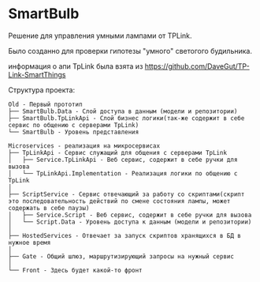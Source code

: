 # SmartBulb
Решение для управления умными лампами от TPLink.

Было созданно для проверки гипотезы "умного" светогого будильника.

информация о апи TpLink была взята из https://github.com/DaveGut/TP-Link-SmartThings


Структура проекта:
```
Old - Первый прототип
├── SmartBulb.Data - Слой доступа в данным (модели и репозитории)
├── SmartBulb.TpLinkApi - Слой бизнес логики(так-же содержит в себе сервис по общению с серверами TpLink)
└── SmartBulb - Уровень представления 
```
```
Microservices - реализация на микросервисах
├── TpLinkApi - Сервис служащий для общения с серверами TpLink
│   ├── Service.TpLinkApi - Веб сервис, содержит в себе ручки для вызова
│   └── TpLinkApi.Implementation - Реализация логики по общению с TpLink
│
├── ScriptService - Сервис отвечающий за работу со скриптами(скрипт это последовательность действий по смене состояния лампы, может содержать в себе паузы)
│   ├── Service.Script - Веб сервис, содержит в себе ручки для вызова
│   └── Script.Data - Уровень доступа к данным (модели и репозитории)
│
├── HostedServices - Отвечает за запуск скриптов хранящихся в БД в нужное время
│
├── Gate - Общий шлюз, маршрутизирующий запросы на нужный сервис
│
└── Front - Здесь будет какой-то фронт

```

